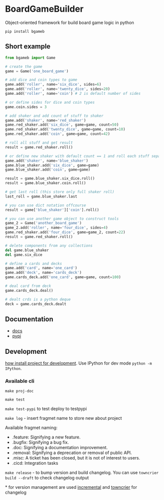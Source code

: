 # BoardGameBuilder

Object-oriented framework for build board game logic in python

`pip install bgameb`

## Short example

```python
from bgameb import Game

# create the game
game = Game('one_board_game')

# add dice and coin types to game
game.add('roller', name='six_dice', sides=6)
game.add('roller', name='twenty_dice', sides=20)
game.add('roller', name='coin') # 2 is default number of sides

# or define sides for dice and coin types
game.coin.sides = 3

# add shaker and add count of stuff to shaker
game.add('shaker', name='red_shaker')
game.red_shaker.add('six_dice', game=game, count=50)
game.red_shaker.add('twenty_dice', game=game, count=10)
game.red_shaker.add('coin', game=game, count=42)

# roll all stuff and get result
result = game.red_shaker.roll()

# or define new shaker with default count == 1 and roll each stuff separatly
game.add('shaker', name='blue_shaker')
game.blue_shaker.add('six_dice', game=game)
game.blue_shaker.add('coin', game=game)

result = game.blue_shaker.six_dice.roll()
result = game.blue_shaker.coin.roll()

# get last roll (this store only full shaker roll)
last_roll = game.blue_shaker.last

# you can use dict notation offcourse
result = game['blue_shaker']['coin'].roll()

# you can use another game object to construct tools
game_2 = Game('another_board_game')
game_2.add('roller', name='four_dice', sides=4)
game.red_shaker.add('four_dice', game=game_2, count=22)
result = game.red_shaker.roll()

# delete components from any collections
del game.blue_shaker
del game.six_dice

# define a cards and decks
game.add('card', name='one_card')
game.add('deck', name='cards_deck')
game.cards_deck.add('one_card', game=game, count=100)

# deal card from deck
game.cards_deck.deal()

# dealt crds is a python deque
deck = game.cards_deck.dealt
```

## Documentation

- [docs](https://konstantinklepikov.github.io/BoardGameBuilder/)
- [pypi](https://pypi.org/project/bgameb/)

## Development

[how install project for development](https://konstantinklepikov.github.io/BoardGameBuilder/usage.html). Use IPython for dev mode `python -m IPython`.

### Available cli

`make proj-doc`

`make test`

`make test-pypi` to test deploy to testpypi

`make log` - insert fragmet name to store new about project

Available fragmet naming:

- .feature: Signifying a new feature.
- .bugfix: Signifying a bug fix.
- .doc: Signifying a documentation improvement.
- .removal: Signifying a deprecation or removal of public API.
- .misc: A ticket has been closed, but it is not of interest to users.
- .cicd: Integration tasks

`make release` - to bump version and build changelog. You can use `towncrier build --draft` to check changelog output

\* for version management are used [incremental](https://github.com/twisted/incremental) and [towncrier](https://pypi.org/project/towncrier/) for changelog
